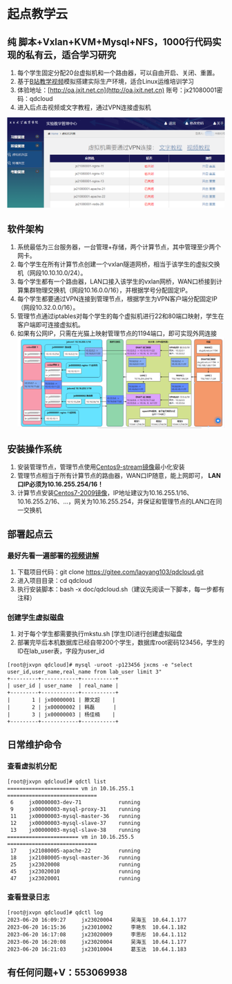 # 起点教学云

## 纯 脚本+Vxlan+KVM+Mysql+NFS，1000行代码实现的私有云，适合学习研究
1. 每个学生固定分配20台虚拟机和一个路由器，可以自由开启、关闭、重置。
2. 基于[B站教学视频](https://space.bilibili.com/621002172)模拟搭建实际生产环境，适合Linux运维培训学习
3. 体验地址：[http://oa.jxit.net.cn](http://oa.jxit.net.cn) 账号：jx21080001密码：qdcloud
4. 进入后点击视频或文字教程，通过VPN连接虚拟机

![学生操作主页面](doc/vmlist.png)

## 软件架构
1. 系统最低为三台服务器，一台管理+存储，两个计算节点，其中管理至少两个网卡。
2. 每个学生在所有计算节点创建一个vxlan隧道网桥，相当于该学生的虚拟交换机（网段10.10.10.0/24）。
3. 每个学生都有一个路由器，LAN口接入该学生的vxlan网桥，WAN口桥接到计算集群物理交换机（网段10.16.0.0/16），并根据学号分配固定IP。
3. 每个学生都要通过VPN连接到管理节点，根据学生为VPN客户端分配固定IP（网段10.32.0.0/16）。
4. 管理节点通过iptables对每个学生的每个虚拟机进行22和80端口映射，学生在客户端即可连接虚拟机。
5. 如果有公网IP，只需在光猫上映射管理节点的1194端口，即可实现外网连接
![系统架构图](doc/qdcloud.png)


## 安装操作系统
1.  安装管理节点，管理节点使用[Centos9-stream镜像](http://stu.jxit.net.cn:88/qdcloud/CentOS-Stream-9-latest-x86_64-boot.iso)最小化安装
2.  管理节点相当于所有计算节点的路由器，WAN口IP随意，能上网即可， **LAN口IP必须为10.16.255.254/16！** 
3.  计算节点安装[Centos7-2009镜像](http://stu.jxit.net.cn:88/qdcloud/CentOS-Stream-9-latest-x86_64-boot.iso)，IP地址建议为10.16.255.1/16、10.16.255.2/16、...，网关为10.16.255.254，并保证和管理节点的LAN口在同一交换机


## 部署起点云

### 最好先看一遍部署的[视频讲解](http://stu.jxit.net.cn:88/mp4/shizhan/qdcloud/qdcloud_deploy.mp4)

1.  下载项目代码：git clone https://gitee.com/laoyang103/qdcloud.git
2.  进入项目目录：cd qdcloud
3.  执行安装脚本：bash -x doc/qdcloud.sh（建议先阅读一下脚本，每一步都有注释）

### 创建学生虚拟磁盘
1.  对于每个学生都需要执行mkstu.sh [学生ID]进行创建虚拟磁盘
2.  部署完毕后本机数据库已经自带200个学生，数据库root密码123456，学生的ID在lab_user表，字段为user_id

```
[root@jxvpn qdcloud]# mysql -uroot -p123456 jxcms -e "select user_id,user_name,real_name from lab_user limit 3"
+---------+------------+-----------+
| user_id | user_name  | real_name |
+---------+------------+-----------+
|       1 | jx00000001 | 滕文超    |
|       2 | jx00000002 | 韩磊      |
|       3 | jx00000003 | 杨佳楠    |
+---------+------------+-----------+
```

## 日常维护命令
### 查看虚拟机分配
```
[root@jxvpn qdcloud]# qdctl list
======================= vm in 10.16.255.1 =============================
 6     jx00000003-dev-71            running
 9     jx00000003-mysql-proxy-31    running
 11    jx00000003-mysql-master-36   running
 12    jx00000003-mysql-slave-37    running
 13    jx00000003-mysql-slave-38    running
======================= vm in 10.16.255.5 =============================
 17    jx21080005-apache-22         running
 18    jx21080005-mysql-master-36   running
 25    jx23020008                   running
 45    jx23020010                   running
 47    jx23020001                   running
```

### 查看登录日志
```
[root@jxvpn qdcloud]# qdctl log
2023-06-20 16:09:27     jx23020004      吴海玉  10.64.1.177
2023-06-20 16:15:36     jx23010002      李艳东  10.64.1.182
2023-06-20 16:17:08     jx23020009      李思彤  10.64.1.112
2023-06-20 16:20:08     jx23020004      吴海玉  10.64.1.177
2023-06-20 16:21:03     jx23010004      葛玉达  10.64.1.183
```

## 有任何问题+V：553069938